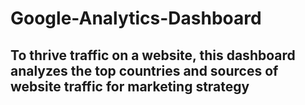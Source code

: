 # Google-Analytics-Dashboard
## To thrive traffic on a website, this dashboard analyzes the top countries and sources of website traffic for marketing strategy


